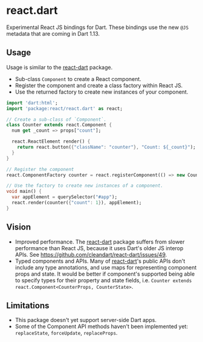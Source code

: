 # react.dart

Experimental React JS bindings for Dart. These bindings use the new `@JS` metadata that are coming in Dart 1.13.

## Usage

Usage is similar to the [react-dart] package.

* Sub-class `Component` to create a React component.
* Register the component and create a class factory within React JS.
* Use the returned factory to create new instances of your component.

```dart
import 'dart:html';
import 'package:react/react.dart' as react;

// Create a sub-class of `Component`.
class Counter extends react.Component {
  num get _count => props["count"];

  react.ReactElement render() {
    return react.button({"className": "counter"}, "Count: ${_count}");
  }
}

// Register the component
react.ComponentFactory counter = react.registerComponent(() => new Counter());

// Use the factory to create new instances of a component.
void main() {
  var appElement = querySelector("#app");
  react.render(counter({"count": 1}), appElement);
}
```

## Vision

* Improved performance. The [react-dart] package suffers from slower performance than React JS, because it uses Dart's older JS interop APIs. See https://github.com/cleandart/react-dart/issues/49.
* Typed components and APIs. Many of [react-dart]'s public APIs don't include any type annotations, and use maps for representing component props and state. It would be better if component's supported being able to specify types for their property and state fields, i.e. `Counter extends react.Component<CounterProps, CounterState>`.

## Limitations

* This package doesn't yet support server-side Dart apps.
* Some of the Component API methods haven't been implemented yet: `replaceState`, `forceUpdate`, `replaceProps`.

[react-dart]: https://github.com/cleandart/react-dart/
